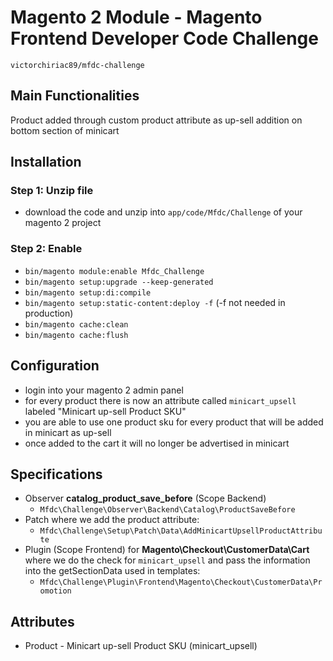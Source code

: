 # Magento 2 Module - Magento Frontend Developer Code Challenge

    victorchiriac89/mfdc-challenge

## Main Functionalities

Product added through custom product attribute as up-sell addition on bottom section of minicart

## Installation

### Step 1: Unzip file

 - download the code and unzip into `app/code/Mfdc/Challenge` of your magento 2 project

### Step 2: Enable

 - `bin/magento module:enable Mfdc_Challenge`
 - `bin/magento setup:upgrade --keep-generated`
 - `bin/magento setup:di:compile`
 - `bin/magento setup:static-content:deploy -f` (-f not needed in production)
 - `bin/magento cache:clean`
 - `bin/magento cache:flush`

## Configuration

 - login into your magento 2 admin panel
 - for every product there is now an attribute called `minicart_upsell` labeled "Minicart up-sell Product SKU"
 - you are able to use one product sku for every product that will be added in minicart as up-sell
 - once added to the cart it will no longer be advertised in minicart

## Specifications

 - Observer <b>catalog_product_save_before</b> (Scope Backend)
   - `Mfdc\Challenge\Observer\Backend\Catalog\ProductSaveBefore`
 - Patch where we add the product attribute:
   - `Mfdc\Challenge\Setup\Patch\Data\AddMinicartUpsellProductAttribute`
 - Plugin (Scope Frontend) for <b>Magento\Checkout\CustomerData\Cart</b> where we do the check for `minicart_upsell` and pass the information into the getSectionData used in templates:
   - `Mfdc\Challenge\Plugin\Frontend\Magento\Checkout\CustomerData\Promotion`

## Attributes

 - Product - Minicart up-sell Product SKU (minicart_upsell)
